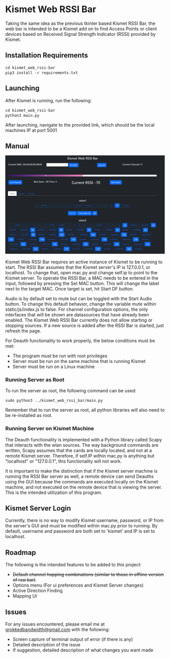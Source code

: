 # Kismet Web RSSI Bar

Taking the same idea as the previous tkinter based Kismet RSSI Bar, the web bar is intended to be a Kismet
add on to find Access Points or client devices based on Received Signal Strength Indicator (RSSI) provided
by Kismet. 

## Installation Requirements

````
cd kismet_web_rssi-bar
pip3 install -r requirements.txt
````

## Launching
After Kismet is running, run the following:
````
cd kismet_web_rssi-bar
python3 main.py
````
After launching, navigate to the provided link, which should be the local machines IP at port 5001

## Manual 
![](images/GUI.png)

Kismet Web RSSI Bar requires an active instance of Kismet to be running to start. The RSSI Bar assumes that the Kismet
server's IP is 127.0.0.1, or localhost. To change that, open mac.py and change self.ip to point to the Kismet server.
To operate the RSSI Bar, a MAC needs to be entered in the input, followed by pressing the Set MAC button. This will change
the label next to the target MAC. Once target is set, hit Start DF button. 

Audio is by default set to mute but can be toggled with the Start Audio button. To change this default behavior, change
the variable mute within static/js/index.js to false. For channel configuration options, the only interfaces that will be
shown are datasources that have already been enabled. The Kismet Web RSSI Bar currently does not allow starting or 
stopping sources. If a new source is added after the RSSI Bar is started, just refresh the page. 

For Deauth functionality to work properly, the below conditions must be met:
* The program must be run with root privileges
* Server must be run on the same machine that is running Kismet
* Server must be run on a Linux machine

### Running Server as Root
To run the server as root, the following command can be used:
````
sudo python3 ../kismet_web_rssi_bar/main.py
````
Remember that to run the server as root, all python libraries will also need to be re-installed as root. 

### Running Server on Kismet Machine
The Deauth functionality is implemented with a Python library called Scapy that interacts with the wlan sources. The way
background commands are written, Scapy assumes that the cards are locally located, and not at a remote Kismet server.
Therefore, if self.IP within mac.py is anything but "localhost" or "127.0.0.1", this functionality will not work. 

It is important to make the distinction that if the Kismet server machine is running the RSSI Bar server as well,
a remote device can send Deauths using the GUI because the commands are executed locally on the Kismet machine, and not
executed on the remote device that is viewing the server. This is the intended utilization of this program.


## Kismet Server Login

Currently, there is no way to modify Kismet username, password, or IP from the server's GUI and must be modified within
mac.py prior to running. By default, username and password are both set to 'kismet' and IP is set to localhost.

## Roadmap

The following is the intended features to be added to this project:

* <s>Default channel hopping combinations (similar to those in offline version of rssi bar)</s>
* Options menu (For ui preferences and Kismet Server changes)
* Active Direction Finding
* Mapping UI

## Issues

For any issues encountered, please email me at grokkedbandwidth@gmail.com with the following:
* Screen capture of terminal output of error (if there is any)
* Detailed description of the issue
* If suggestion, detailed description of what changes you want made

